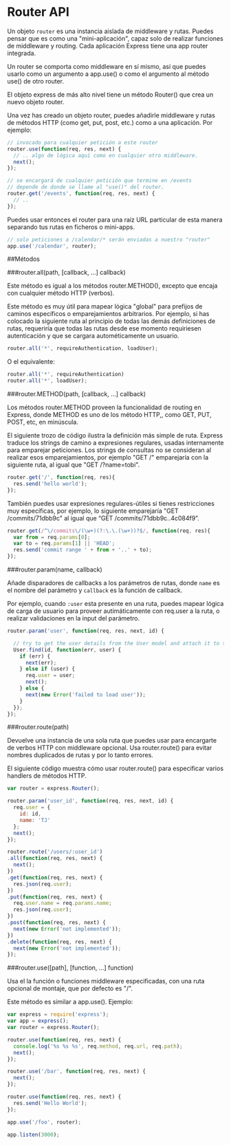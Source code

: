 # Router API

Un objeto `router` es una instancia aislada de middleware y rutas. Puedes pensar que es como una "mini-aplicación", capaz
solo de realizar funciones de middleware y routing. Cada aplicación Express tiene una app router integrada.

Un router se comporta como middleware en sí mismo, así que puedes usarlo como un argumento a app.use() o como el argumento
al método use() de otro router. 

El objeto express de más alto nivel tiene un método Router() que crea un nuevo objeto router.

Una vez has creado un objeto router, puedes añadirle middleware y rutas de métodos HTTP (como get, put, post, etc.) como a 
una aplicación. Por ejemplo:

```javascript
// invocado para cualquier petición a este router
router.use(function(req, res, next) {
  // .. algo de lógica aquí como en cualquier otro middleware.
  next();
});

// se encargará de cualquier petición que termine en /events
// depende de donde se llame al "use()" del router.
router.get('/events', function(req, res, next) {
  // ..
});
```

Puedes usar entonces el router para una raíz URL particular de esta manera separando tus rutas en ficheros o mini-apps.

```javascript
// solo peticiones a /calendar/* serán enviadas a nuestro "router"
app.use('/calendar', router);
```

##Métodos

###router.all(path, [callback, ...] callback)

Este método es igual a los métodos router.METHOD(), excepto que encaja con cualquier método HTTP (verbos).

Este método es muy útil para mapear lógica "global" para prefijos de caminos específicos o emparejamientos arbitrarios.
Por ejemplo, si has colocado la siguiente ruta al principio de todas las demás definiciones de rutas, requeriría que todas las
rutas desde ese momento requiriesen autenticación y que se cargara autométicamente un usuario. 

```javascript
router.all('*', requireAuthentication, loadUser);
```

O el equivalente:

```javascript
router.all('*', requireAuthentication)
router.all('*', loadUser);
```

###router.METHOD(path, [callback, ...] callback)

Los métodos router.METHOD proveen la funcionalidad de routing en Express, donde METHOD es uno de los método HTTP,, como
GET, PUT, POST, etc, en minúscula.

El siguiente trozo de código ilustra la definición más simple de ruta. Express traduce los strings de camino a expresiones
regulares, usadas internamente para emparejar peticiones. Los strings de consultas no se consideran al realizar esos emparejamientos,
por ejemplo "GET /" emparejaría con la siguiente ruta, al igual que "GET /?name=tobi".

```javascript
router.get('/', function(req, res){
  res.send('hello world');
});
```

También puedes usar expresiones regulares-útiles si tienes restricciones muy específicas, por ejemplo, lo siguiente emparejaría
"GET /commits/71dbb9c" al igual que “GET /commits/71dbb9c..4c084f9”.

```javascript
router.get(/^\/commits\/(\w+)(?:\.\.(\w+))?$/, function(req, res){
  var from = req.params[0];
  var to = req.params[1] || 'HEAD';
  res.send('commit range ' + from + '..' + to);
});
```

###router.param(name, callback)

Añade disparadores de callbacks a los parámetros de rutas, donde `name` es el nombre del parámetro y `callback` es la función
de callback.

Por ejemplo, cuando `:user` esta presente en una ruta, puedes mapear lógica de carga de usuario para proveer autimáticamente con
req.user a la ruta, o realizar validaciones en la input del parámetro.

```javascript
router.param('user', function(req, res, next, id) {

  // try to get the user details from the User model and attach it to the request object
  User.find(id, function(err, user) {
    if (err) {
      next(err);
    } else if (user) {
      req.user = user;
      next();
    } else {
      next(new Error('failed to load user'));
    }
  });
});
```

###router.route(path)

Devuelve una instancia de una sola ruta que puedes usar para encargarte de verbos HTTP con middleware opcional. Usa 
router.route() para evitar nombres duplicados de rutas y por lo tanto errores.

El siguiente código muestra cómo usar router.route() para especificar varios handlers de métodos HTTP.

```javascript
var router = express.Router();

router.param('user_id', function(req, res, next, id) {
  req.user = {
    id: id,
    name: 'TJ'
  };
  next();
});

router.route('/users/:user_id')
.all(function(req, res, next) {
  next();
})
.get(function(req, res, next) {
  res.json(req.user);
})
.put(function(req, res, next) {
  req.user.name = req.params.name;
  res.json(req.user);
})
.post(function(req, res, next) {
  next(new Error('not implemented'));
})
.delete(function(req, res, next) {
  next(new Error('not implemented'));
});
```

###router.use([path], [function, ...] function)

Usa el la función o funciones middleware especificadas, con una ruta opcional de montaje, que por defecto es "/".

Este método es similar a app.use(). Ejemplo:

```javascript
var express = require('express');
var app = express();
var router = express.Router();

router.use(function(req, res, next) {
  console.log('%s %s %s', req.method, req.url, req.path);
  next();
});

router.use('/bar', function(req, res, next) {
  next();
});

router.use(function(req, res, next) {
  res.send('Hello World');
});

app.use('/foo', router);

app.listen(3000);
```
